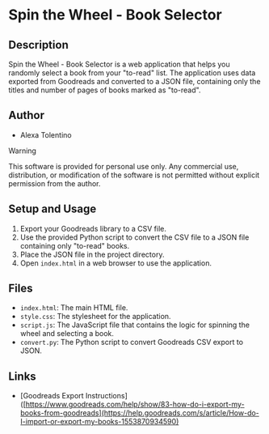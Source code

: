 # Spin the Wheel - Book Selector

## Description

Spin the Wheel - Book Selector is a web application that helps you randomly select a book from your "to-read" list. The application uses data exported from Goodreads and converted to a JSON file, containing only the titles and number of pages of books marked as "to-read".

## Author
- Alexa Tolentino

>[!WARNING]
>This software is provided for personal use only. Any commercial use, distribution, or modification of the software is not permitted without explicit permission from the author.

## Setup and Usage

1. Export your Goodreads library to a CSV file.
2. Use the provided Python script to convert the CSV file to a JSON file containing only "to-read" books.
3. Place the JSON file in the project directory.
4. Open `index.html` in a web browser to use the application.

## Files

- `index.html`: The main HTML file.
- `style.css`: The stylesheet for the application.
- `script.js`: The JavaScript file that contains the logic for spinning the wheel and selecting a book.
- `convert.py`: The Python script to convert Goodreads CSV export to JSON.

## Links

- [Goodreads Export Instructions]([https://www.goodreads.com/help/show/83-how-do-i-export-my-books-from-goodreads](https://help.goodreads.com/s/article/How-do-I-import-or-export-my-books-1553870934590)


